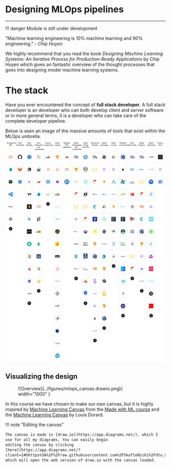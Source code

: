 # Designing MLOps pipelines

---

!!! danger
    Module is still under development

"Machine learning engineering is 10% machine learning and 90% engineering." - *Chip Huyen*

We highly recommend that you read the book
*Designing Machine Learning Systems: An Iterative Process for Production-Ready Applications* by Chip Huyen which gives
an fantastic overview of the thought processes that goes into designing moder machine learning systems.

# The stack

Have you ever encountered the concept of **full stack developer**. A full stack developer is an developer who can
both develop client and server software or in more general terms, it is a developer who can take care of the complete
developer pipeline.

Below is seen an image of the massive amounts of tools that exist within the MLOps umbrella.
<img src="../figures/tool_landscape.PNG" width="800" title="Credit to: https://mlops.neptune.ai/">

## Visualizing the design

<figure markdown>
![Overview](../figures/mlops_canvas.drawio.png){ width="1000" }
<figcaption>
</figcaption>
</figure>

In this course we have chosen to make our own canvas, but it is highly inspired by
[Machine Learning Canvas](https://madewithml.com/static/templates/ml-canvas.pdf) from the
[Made with ML course](https://madewithml.com/) and the
[Machine Learning Canvas](https://www.ownml.co/machine-learning-canvas) by Louis Dorard.

<!-- markdownlint-disable -->

!!! note "Editing the canvas"

    The canvas is made in [draw.io](https://app.diagrams.net/), which I use for all my diagrams. You can easily begin
    editing the canvas by clicking
    [here](https://app.diagrams.net/?client=1#Uhttps%3A%2F%2Fraw.githubusercontent.com%2FSkafteNicki%2Fdtu_mlops%2Fdesign%2Ffigures%2Fdiagrams%2Fmlops_canvas.drawio#%7B%22pageId%22%3A%22pnmmrmMmQEoPrk8f0Ppy%22%7D) which will open the web version of draw.io with the canvas loaded.

<!-- markdownlint-restore -->
